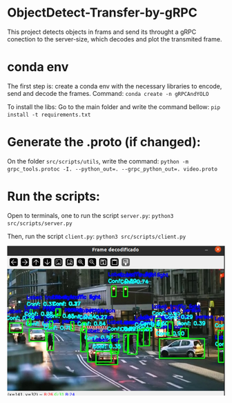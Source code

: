 # ObjectDetect-Transfer-by-gRPC

This project detects objects in frams and send its throught a gRPC conection to the server-size, which decodes and plot the transmited frame.

# conda env 
The first step is: create a conda env with the necessary libraries to encode, send and decode the frames.
Command: `conda create -n gRPCAndYOLO`

To install the libs:
Go to the main folder and write the command bellow:
`pip install -t requirements.txt`

# Generate the .proto (if changed):
On the folder `src/scripts/utils`, write the command:
`python -m grpc_tools.protoc -I. --python_out=. --grpc_python_out=. video.proto`

# Run the scripts:
Open to terminals, one to run the script `server.py`:
`python3 src/scripts/server.py`

Then, run the script `client.py`:
`python3 src/scripts/client.py`

![Recovered frame](https://github.com/wyctorfogos/ObjectDetect-Transfer-by-gRPC/blob/main/images/Screenshot%20from%202024-09-29%2017-44-31.png)
